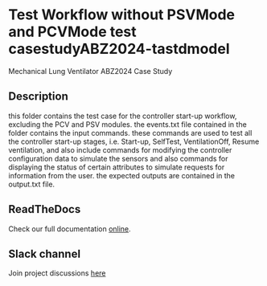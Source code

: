 # Test Workflow without PSVMode and PCVMode test casestudyABZ2024-tastdmodel
Mechanical Lung Ventilator ABZ2024 Case Study

## Description


this folder contains the test case for the controller start-up workflow, excluding the PCV and PSV modules. the events.txt file contained in the folder contains the input commands. these commands are used to test all the controller start-up stages, i.e. Start-up, SelfTest, VentilationOff, Resume ventilation, and also include commands for modifying the controller configuration data to simulate the sensors and also commands for displaying the status of certain attributes to simulate requests for information from the user. the expected outputs are contained in the output.txt file.



## ReadTheDocs

Check our full documentation [online](https://castd.readthedocs.io/).

## Slack channel

Join project discussions [here](https://astd-cse.slack.com/)
